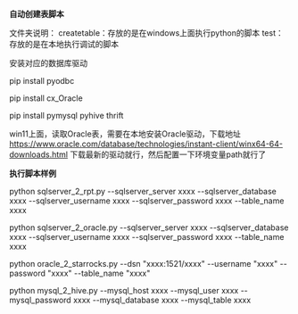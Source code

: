 **自动创建表脚本**

文件夹说明：
createtable：存放的是在windows上面执行python的脚本
test：存放的是在本地执行调试的脚本

安装对应的数据库驱动

pip install pyodbc

pip install cx_Oracle

pip install pymysql pyhive thrift

win11上面，读取Oracle表，需要在本地安装Oracle驱动，下载地址 https://www.oracle.com/database/technologies/instant-client/winx64-64-downloads.html
下载最新的驱动就行，然后配置一下环境变量path就行了

**执行脚本样例**

python sqlserver_2_rpt.py --sqlserver_server xxxx --sqlserver_database xxxx --sqlserver_username xxxx --sqlserver_password xxxx --table_name xxxx

python sqlserver_2_oracle.py --sqlserver_server xxxx --sqlserver_database xxxx --sqlserver_username xxxx --sqlserver_password xxxx --table_name xxxx

python oracle_2_starrocks.py --dsn "xxxx:1521/xxxx" --username "xxxx" --password "xxxx" --table_name "xxxx"

python mysql_2_hive.py --mysql_host xxxx --mysql_user xxxx --mysql_password xxxx --mysql_database xxxx --mysql_table xxxx